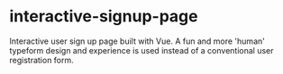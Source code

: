 # interactive-signup-page

Interactive user sign up page built with Vue. A fun and more 'human' typeform design and experience is used instead of a conventional user registration form.
